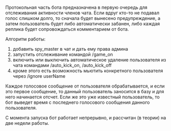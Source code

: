 Протокольная часть бота предназначена в первую очередь для отслеживания активности членов чата. Если вдруг кто-то не подавал голос слишком долго, то сначала будет вынесено предупреждение, а затем пользователь будет либо автоматически забанен, либо каждая реплика будет сопровождаться комментарием от бота.

Алгоритм работы:
1) добавить spy_master в чат и дать ему права админа
2) запустить отслеживание командой /game_on
3) включить или выключить автоматическое удаление пользователя из чата командами /auto_kick_on, /auto_kick_off
4) кроме этого есть возможность мьютить конкретного пользователя через /ignore userName 

Каждое голосовое сообщение от пользователя обрабатывается, и если это первое сообщение, то данный пользователь заносится в базу и для него начинается отсчет. Если же это уже известный пользователь, то бот выведет время с последнего голосового сообщения данного пользователя.

С момента запуска бот работает непрерывно, и рассчитан (в теории) на две недели работы.